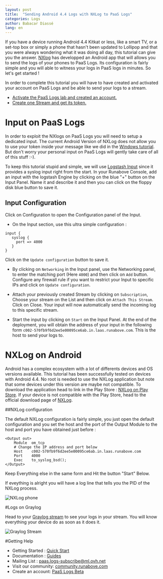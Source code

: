 ```yaml
---
layout: post
title:  "Sending Android 4.4 Logs with NXLog to PaaS Logs"
categories: Logs
author: Babacar Diassé
lang: en
---
```


If you have a device running Android 4.4 Kitkat or less, like a smart TV, or a set-top box or simply a phone that hasn't been updated to Lollipop and that you were always wondering what it was doing all day, this tutorial can give you the answer. [NXlog](https://nxlog.co) has developped an Android app that will allows you to send the logs of your phones to PaaS Logs. Its configuration is fairly simple and you will able to witness your logs in PaaS logs in minutes. So let's get started !


In order to complete this tutorial you will have to have created and activated your account on PaaS Logs and be able to send your logs to a stream.
 
  - [Activate the PaaS Logs lab and created an account.](/kb/en/logs/quick-start.html#account)
  - [Create one Stream and get its token.](/kb/en/logs/quick-start.html#streams)


# Input on PaaS Logs

In order to exploit the NXlogs on PaaS Logs you will need to setup a dedicated input. The current Android Version of NXLog does not allow you to use your token inside your message like we did in the [Windows tutorial](/kb/en/logs/windows-nxlog.html). But don't worry your personal input on PaaS Logs will gently take care of all of this stuff :-). 

To keep this tutorial stupid and simple, we will use [Logstash Input](/kb/en/logs/logstash-input.html) since it provides a syslog input right from the start. In your Runabove Console, add an input with the logstash Engine by clicking on the blue "+" button on the Input Panel. Name it and describe it and then you can click on the floppy disk blue button to save it. 

## Input Configuration

Click on Configuration to open the Configuration panel of the Input. 

- On the Input section, use this ultra simple configuration : 

```
input {
   syslog {
     port => 4000
   }
} 
```

Click on the `Update configuration` button to save it. 

- By clicking on `Networking` in the Input panel, use the Networking panel, to enter the matching port (Here `4000`) and then click on `Add` button. Configure any firewall rule if you want to restrict your Input to specific IPs and click on `Update configuration`.

- Attach your previously created Stream by clicking on `Subscription`, Choose your stream on the List and then click on `Attach This Stream`. Click on Close. Your input will now automatically send the incoming log to this specific stream. 

- Start the input by clicking on `Start` on the Input Panel. At the end of the deployment, you will obtain the address of your input in the following form `c002-570fb9f6d2ee5e00095ce6ab.in.laas.runabove.com`. This is the host to send your logs to. 

# NXLog on Android

Android has a complex ecosystem with a lot of differents devices and OS versions available. This tutorial has been successfully tested on devices with Android 4.4. No root is needed to use the NXLog application but note that some devices under this version are maybe not compatible. To download the application head to link in the Play Store : [NXLog on Play Store](https://play.google.com/store/apps/details?id=com.nxsec.nxlog). If your device is not compatible with the Play Store, head to the official download page of [NXLog](http://nxlog.co/products/nxlog-community-edition/download). 

##NXLog configuration

The default NXLog configuration is fairly simple, you just open the default configuration and you set the host and the port of the Output Module to the host and port you have obtained just before :

```
<Output out>
    Module  om_tcp
    # Change the IP address and port below
    Host    c002-570fb9f6d2ee5e00095ce6ab.in.laas.runabove.com
    Port    4000
    Exec    to_syslog_bsd();
</Output>
```

Keep Everything else in the same form and Hit the button "Start" Below. 

If eveything is alright you will have a log line that tells you the PID of the NXLog process. 

![NXLog phone](/kb/images/2016-02-25-android-nxlog/screen-pid.png)

#Logs on Graylog

Head to your [Graylog stream](https://laas.runabove.com/graylog) to see your logs in your stream. You will know everything your device do as soon as it does it. 


![Graylog Stream](/kb/images/2016-02-25-android-nxlog/graylog.png)


#Getting Help

- Getting Started : [Quick Start](/kb/en/logs/quick-start.html)
- Documentation : [Guides](/kb/en/logs)
- Mailing List : [paas.logs-subscribe@ml.ovh.net](mailto:paas.logs-subscribe@ml.ovh.net)
- Visit our community: [community.runabove.com](https://community.runabove.com)
- Create an account: [PaaS Logs Beta](https://cloud.runabove.com/signup/?launch=paas-logs)


